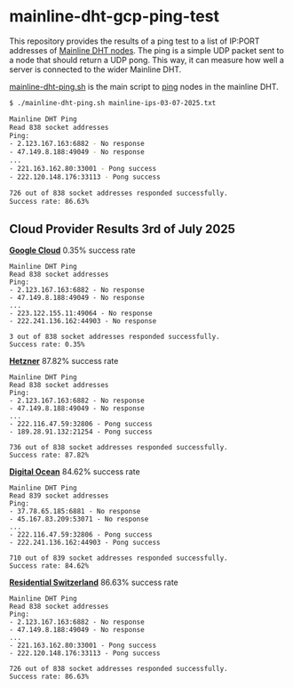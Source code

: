 # mainline-dht-gcp-ping-test

This repository provides the results of a ping test to a list of IP:PORT addresses of [Mainline DHT nodes](https://en.wikipedia.org/wiki/Mainline_DHT). The ping is a simple UDP packet sent to a node that should return a UDP pong. This way, it can measure how well a server is connected to the wider Mainline DHT.

[mainline-dht-ping.sh](./mainline-dht-ping.sh) is the main script to [ping](https://www.bittorrent.org/beps/bep_0005.html#ping) nodes in the mainline DHT.

```bash
$ ./mainline-dht-ping.sh mainline-ips-03-07-2025.txt

Mainline DHT Ping
Read 838 socket addresses
Ping:
- 2.123.167.163:6882 - No response
- 47.149.8.188:49049 - No response
...
- 221.163.162.80:33001 - Pong success
- 222.120.148.176:33113 - Pong success

726 out of 838 socket addresses responded successfully.
Success rate: 86.63%

```

## Cloud Provider Results 3rd of July 2025

[**Google Cloud**](./gcp-results-03-07-2025.txt) 0.35% success rate

```
Mainline DHT Ping
Read 838 socket addresses
Ping:
- 2.123.167.163:6882 - No response
- 47.149.8.188:49049 - No response
...
- 223.122.155.11:49064 - No response
- 222.241.136.162:44903 - No response

3 out of 838 socket addresses responded successfully.
Success rate: 0.35%
```

[**Hetzner**](./hetzner-results-03-07-2025.txt) 87.82% success rate

```
Mainline DHT Ping
Read 838 socket addresses
Ping:
- 2.123.167.163:6882 - No response
- 47.149.8.188:49049 - No response
...
- 222.116.47.59:32806 - Pong success
- 189.28.91.132:21254 - Pong success

736 out of 838 socket addresses responded successfully.
Success rate: 87.82%
```

[**Digital Ocean**](./digitalocean-03-07-2025.txt) 84.62% success rate

```
Mainline DHT Ping
Read 839 socket addresses
Ping:
- 37.78.65.185:6881 - No response
- 45.167.83.209:53071 - No response
...
- 222.116.47.59:32806 - Pong success
- 222.241.136.162:44903 - Pong success

710 out of 839 socket addresses responded successfully.
Success rate: 84.62%
```

[**Residential Switzerland**](./localhost-results-03-07-2025.txt) 86.63% success rate

```
Mainline DHT Ping
Read 838 socket addresses
Ping:
- 2.123.167.163:6882 - No response
- 47.149.8.188:49049 - No response
...
- 221.163.162.80:33001 - Pong success
- 222.120.148.176:33113 - Pong success

726 out of 838 socket addresses responded successfully.
Success rate: 86.63%
```

